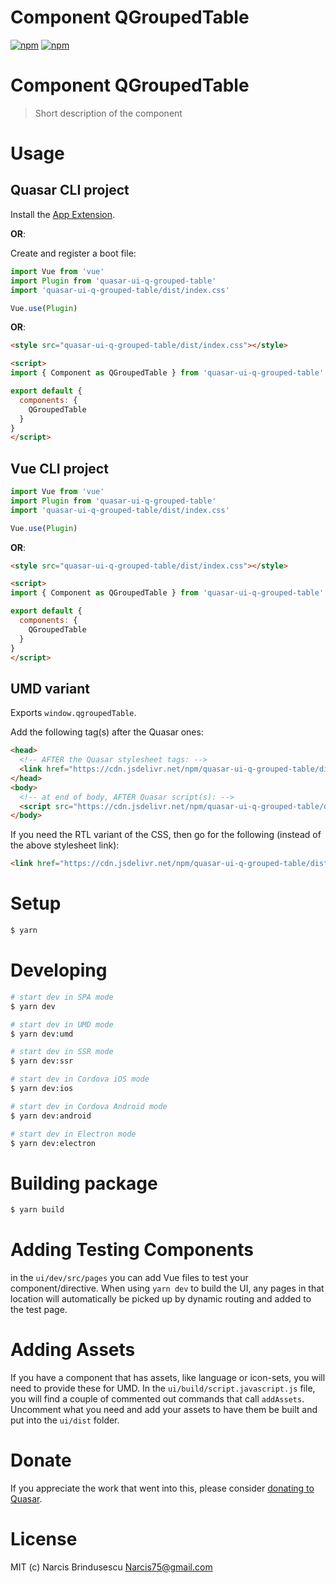 # Component QGroupedTable

[![npm](https://img.shields.io/npm/v/quasar-ui-q-grouped-table.svg?label=quasar-ui-q-grouped-table)](https://www.npmjs.com/package/quasar-ui-q-grouped-table)
[![npm](https://img.shields.io/npm/dt/quasar-ui-q-grouped-table.svg)](https://www.npmjs.com/package/quasar-ui-q-grouped-table)

# Component QGroupedTable
> Short description of the component


# Usage

## Quasar CLI project

Install the [App Extension](../app-extension).

**OR**:

Create and register a boot file:

```js
import Vue from 'vue'
import Plugin from 'quasar-ui-q-grouped-table'
import 'quasar-ui-q-grouped-table/dist/index.css'

Vue.use(Plugin)
```

**OR**:

```html
<style src="quasar-ui-q-grouped-table/dist/index.css"></style>

<script>
import { Component as QGroupedTable } from 'quasar-ui-q-grouped-table'

export default {
  components: {
    QGroupedTable
  }
}
</script>
```

## Vue CLI project

```js
import Vue from 'vue'
import Plugin from 'quasar-ui-q-grouped-table'
import 'quasar-ui-q-grouped-table/dist/index.css'

Vue.use(Plugin)
```

**OR**:

```html
<style src="quasar-ui-q-grouped-table/dist/index.css"></style>

<script>
import { Component as QGroupedTable } from 'quasar-ui-q-grouped-table'

export default {
  components: {
    QGroupedTable
  }
}
</script>
```

## UMD variant

Exports `window.qgroupedTable`.

Add the following tag(s) after the Quasar ones:

```html
<head>
  <!-- AFTER the Quasar stylesheet tags: -->
  <link href="https://cdn.jsdelivr.net/npm/quasar-ui-q-grouped-table/dist/index.min.css" rel="stylesheet" type="text/css">
</head>
<body>
  <!-- at end of body, AFTER Quasar script(s): -->
  <script src="https://cdn.jsdelivr.net/npm/quasar-ui-q-grouped-table/dist/index.umd.min.js"></script>
</body>
```
If you need the RTL variant of the CSS, then go for the following (instead of the above stylesheet link):
```html
<link href="https://cdn.jsdelivr.net/npm/quasar-ui-q-grouped-table/dist/index.rtl.min.css" rel="stylesheet" type="text/css">
```

# Setup
```bash
$ yarn
```

# Developing
```bash
# start dev in SPA mode
$ yarn dev

# start dev in UMD mode
$ yarn dev:umd

# start dev in SSR mode
$ yarn dev:ssr

# start dev in Cordova iOS mode
$ yarn dev:ios

# start dev in Cordova Android mode
$ yarn dev:android

# start dev in Electron mode
$ yarn dev:electron
```

# Building package
```bash
$ yarn build
```

# Adding Testing Components
in the `ui/dev/src/pages` you can add Vue files to test your component/directive. When using `yarn dev` to build the UI, any pages in that location will automatically be picked up by dynamic routing and added to the test page.

# Adding Assets
If you have a component that has assets, like language or icon-sets, you will need to provide these for UMD. In the `ui/build/script.javascript.js` file, you will find a couple of commented out commands that call `addAssets`. Uncomment what you need and add your assets to have them be built and put into the `ui/dist` folder.

# Donate
If you appreciate the work that went into this, please consider [donating to Quasar](https://donate.quasar.dev).

# License
MIT (c) Narcis Brindusescu <Narcis75@gmail.com>
